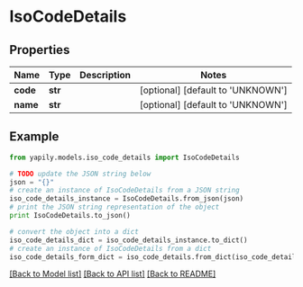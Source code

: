 # IsoCodeDetails


## Properties

Name | Type | Description | Notes
------------ | ------------- | ------------- | -------------
**code** | **str** |  | [optional] [default to 'UNKNOWN']
**name** | **str** |  | [optional] [default to 'UNKNOWN']

## Example

```python
from yapily.models.iso_code_details import IsoCodeDetails

# TODO update the JSON string below
json = "{}"
# create an instance of IsoCodeDetails from a JSON string
iso_code_details_instance = IsoCodeDetails.from_json(json)
# print the JSON string representation of the object
print IsoCodeDetails.to_json()

# convert the object into a dict
iso_code_details_dict = iso_code_details_instance.to_dict()
# create an instance of IsoCodeDetails from a dict
iso_code_details_form_dict = iso_code_details.from_dict(iso_code_details_dict)
```
[[Back to Model list]](../README.md#documentation-for-models) [[Back to API list]](../README.md#documentation-for-api-endpoints) [[Back to README]](../README.md)


